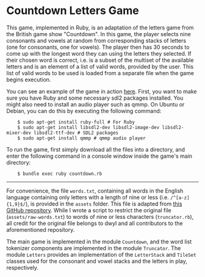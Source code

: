 # Countdown Letters Game

This game, implemented in Ruby, is an adaptation of the letters game from the British game show "Countdown". In this game, the player selects nine consonants and vowels at random from corresponding stacks of letters (one for consonants, one for vowels). The player then has 30 seconds to come up with the longest word they can using the letters they selected. If their chosen word is correct, i.e. is a subset of the multiset of the available letters and is an element of a list of valid words, provided by the user. This list of valid words to be used is loaded from a separate file when the game begins execution.

You can see an example of the game in action [here](https://youtu.be/JPNJHoOtBrg?t=191). First, you want to make sure you have Ruby and some necessary sdl2 packages installed. You might also need to install an audio player such as qmmp. On Ubuntu or Debian, you can do this by executing the following command:

```
    $ sudo apt-get install ruby-full # For Ruby
    $ sudo apt-get install libsdl2-dev libsdl2-image-dev libsdl2-mixer-dev libsdl2-ttf-dev # SDL2 packages
    $ sudo apt-get install qmmp # qmmp audio player
```

To run the game, first simply download all the files into a directory, and enter the following command in a console window inside the game's main directory:

```
    $ bundle exec ruby countdown.rb
```

-------------------

For convenience, the file ```words.txt```, containing all words in the English language containing only letters with a length of nine or less (i.e. ```/^[a-z]{1,9}$/```), is provided in the `assets` folder. This file is adapted from [this GitHub repository](https://github.com/dwyl/english-words). While I wrote a script to restrict the original file (`assets/raw-words.txt`) to words of nine or less characters (```truncator.rb```), all credit for the original file belongs to dwyl and all contributors to the aforementioned repository.

The main game is implemented in the module ```Countdown```, and the word list tokenizer components are implemented in the module ```Truncator```. The module  ```Letters``` provides an implementation of the ```LetterStack``` and `TileSet` classes used for the consonant and vowel stacks and the letters in play, respectively.
